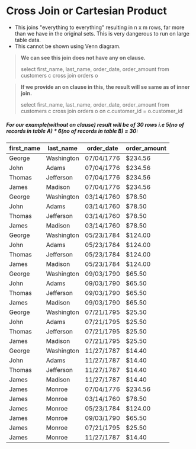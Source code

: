 # Cross Join or Cartesian Product

- This joins "everything to everything" resulting in n x m rows, far more than we have in the original sets.
This is very dangerous to run on large table data.
- This cannot be shown using Venn diagram.

> **We can see this join does not have any on clause.**
>
> select first_name, last_name, order_date, order_amount
    from customers c
    cross join orders o
    
> **If we provide an on clause in this, the result will se same as of inner join.**
>
> select first_name, last_name, order_date, order_amount
  from customers c
  cross join orders o
  on c.customer_id = o.customer_id
    

##### For our example(without on clause) result will be of 30 rows i.e 5(no of records in table A) * 6(no of records in table B) = 30:

first_name | last_name | order_date | order_amount
---------- | --------- | ---------- | ------------
George | Washington | 07/04/1776 | $234.56
John | Adams | 07/04/1776 | $234.56
Thomas | Jefferson | 07/04/1776 | $234.56
James | Madison | 07/04/1776 | $234.56
George | Washington | 03/14/1760 | $78.50
John | Adams | 03/14/1760 | $78.50
Thomas | Jefferson | 03/14/1760 | $78.50
James | Madison | 03/14/1760 | $78.50
George | Washington | 05/23/1784 | $124.00
John | Adams | 05/23/1784 | $124.00
Thomas | Jefferson | 05/23/1784 | $124.00
James | Madison | 05/23/1784 | $124.00
George | Washington | 09/03/1790 | $65.50
John | Adams | 09/03/1790 | $65.50
Thomas | Jefferson | 09/03/1790 | $65.50
James | Madison | 09/03/1790 | $65.50
George | Washington | 07/21/1795 | $25.50
John | Adams | 07/21/1795 | $25.50
Thomas | Jefferson | 07/21/1795 | $25.50
James | Madison | 07/21/1795 | $25.50
George | Washington | 11/27/1787 | $14.40
John | Adams | 11/27/1787 | $14.40
Thomas | Jefferson | 11/27/1787 | $14.40
James | Madison | 11/27/1787 | $14.40
James | Monroe | 07/04/1776 | $234.56
James | Monroe | 03/14/1760 | $78.50
James | Monroe | 05/23/1784 | $124.00
James | Monroe | 09/03/1790 | $65.50
James | Monroe | 07/21/1795 | $25.50
James | Monroe | 11/27/1787 | $14.40